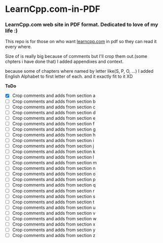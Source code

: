 # LearnCpp.com-in-PDF
### LearnCpp.com web site in PDF format. **Dedicated to love of my life :)**

This repo is for those on who want [learncpp.com](learncpp.com) in pdf so they can read it every where.

Size of is really big because of comments but I'll crop them out.(some chpters i have done that)
I added appendixes and context.

because some of chapters where named by letter like(S, P, O, ...) I added English Alphabet to first letter of each.
and it exactly fit to it XD

**ToDo**
- [x] Crop comments and adds from section a
- [ ] Crop comments and adds from section b
- [ ] Crop comments and adds from section c
- [ ] Crop comments and adds from section d
- [ ] Crop comments and adds from section e
- [ ] Crop comments and adds from section f
- [ ] Crop comments and adds from section g
- [ ] Crop comments and adds from section h
- [ ] Crop comments and adds from section i
- [ ] Crop comments and adds from section j
- [ ] Crop comments and adds from section k
- [ ] Crop comments and adds from section l
- [ ] Crop comments and adds from section m
- [ ] Crop comments and adds from section n
- [ ] Crop comments and adds from section o
- [ ] Crop comments and adds from section p
- [ ] Crop comments and adds from section q
- [ ] Crop comments and adds from section r
- [ ] Crop comments and adds from section s
- [ ] Crop comments and adds from section t
- [ ] Crop comments and adds from section u
- [ ] Crop comments and adds from section v
- [ ] Crop comments and adds from section w
- [ ] Crop comments and adds from section x
- [ ] Crop comments and adds from section y
- [ ] Crop comments and adds from section z
